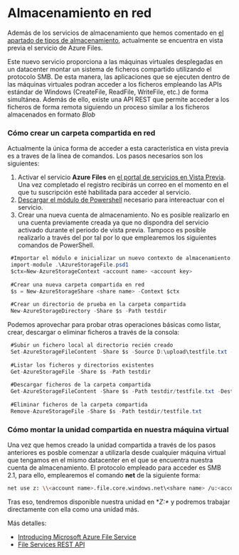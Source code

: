 # Almacenamiento en red

Además de los servicios de almacenamiento que hemos comentado en [el apartado de tipos de almacenamiento](storagage-types.md "Tipos de almacenamiento"), actualmente se encuentra en vista previa el servicio de Azure Files.

Este nuevo servicio proporciona a las máquinas virtuales desplegadas en un datacenter montar un sistema de ficheros compartido utilizando el protocolo SMB. De esta manera, las aplicaciones que se ejecuten dentro de las máquinas virtuales podran acceder a los ficheros empleando las APIs estándar de Windows (CreateFile, ReadFile, WriteFile, etc.) de forma simultánea. Además de ello, existe una API REST que permite acceder a los ficheros de forma remota siguiendo un proceso similar a los ficheros almacenados en formato *Blob*

### Cómo crear un carpeta compartida en red

Actualmente la única forma de acceder a esta característica en vista previa es a traves de la línea de comandos. Los pasos necesarios son los siguientes:

1. Activar el servicio **Azure Files** en [el portal de servicios en Vista Previa](http://www.windowsazure.com/en-us/services/preview/ "Azure Vista Previa"). Una vez completado el registro recibirás un correo en el momento en el que tu suscripción esté habilitada para acceder al servicio.
2. [Descargar el módulo de Powershell](http://go.microsoft.com/fwlink/?LinkID=398183 "Modulo Powershell Azure Files") necesario para intereactuar con el servicio.
3. Crear una nueva cuenta de almacenamiento. No es posible realizarlo en una cuenta previamente creada ya que no dispondra del servicio activado durante el periodo de vista previa. Tampoco es posible realizarlo a través del por tal por lo que emplearemos los siguientes comandos de PowerShell.


```cs
 #Importar el módulo e inicializar un nuevo contexto de almacenamiento
 import-module .\AzureStorageFile.psd1
 $ctx=New-AzureStorageContext <account name> <account key>
  
 #Crear una nueva carpeta compartida en red
 $s = New-AzureStorageShare <share name> -Context $ctx
  
 #Crear un directorio de prueba en la carpeta compartida
 New-AzureStorageDirectory -Share $s -Path testdir
```

Podemos aprovechar para probar otras operaciones básicas como listar, crear, descargar o eliminar ficheros a través de la consola:

 
```cs
 #Subir un fichero local al directorio recién creado
 Set-AzureStorageFileContent -Share $s -Source D:\upload\testfile.txt -Path testdir
  
 #Listar los ficheros y directorios existentes
 Get-AzureStorageFile -Share $s -Path testdir
  
 #Descargar ficheros de la carpeta compartida
 Get-AzureStorageFileContent -Share $s -Path testdir/testfile.txt -Destination D:\download
  
 #Eliminar ficheros de la carpeta compartida
 Remove-AzureStorageFile -Share $s -Path testdir/testfile.txt
```

### Cómo montar la unidad compartida en nuestra máquina virtual

Una vez que hemos creado la unidad compartida a través de los pasos anteriores es posble comenzar a utilizarla desde cualquier máquina virtual que tengamos en el mismo datacenter en el que se encuentra nuestra cuenta de almacenamiento. El protocolo empleado para acceder  es SMB 2.1, para ello, emplearemos el comando **net** de la siguiente forma:

```bash
net use z: \\<account name>.file.core.windows.net\<share name> /u:<account name> <account key> 
```

Tras eso, tendremos disponible nuestra unidad en **Z:\** y podremos trabajar directamente con ella como una unidad más.

Más detalles:

- [Introducing Microsoft Azure File Service](http://blogs.msdn.com/b/windowsazurestorage/archive/2014/05/12/introducing-microsoft-azure-file-service.aspx "Introducción al servicio Microsoft Azure Files")
- [File Services REST API](http://msdn.microsoft.com/en-us/library/azure/dn167006.aspx "File Services REST API")